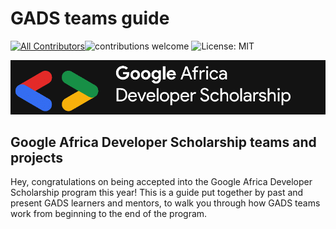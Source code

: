 # GADS teams guide

[![All Contributors](https://img.shields.io/badge/all_contributors-1-orange.svg?style=flat-square)](./#contributors-)![contributions welcome](https://img.shields.io/badge/contributions-welcome-brightgreen.svg?style=flat) ![License: MIT](https://img.shields.io/badge/License-MIT-blue.svg)

![](.gitbook/assets/google-africa-developer-scholarship-gads-program-2020-1%20%281%29.png)

## Google Africa Developer Scholarship teams and projects

Hey, congratulations on being accepted into the Google Africa Developer Scholarship program this year! This is a guide put together by past and present GADS learners and mentors, to walk you through how GADS teams work from beginning to the end of the program.

